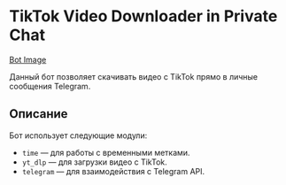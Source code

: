 # TikTok Video Downloader in Private Chat

[Bot Image](botimage.jpg)

Данный бот позволяет скачивать видео с TikTok прямо в личные сообщения Telegram.

## Описание

Бот использует следующие модули:
- `time` — для работы с временными метками.
- `yt_dlp` — для загрузки видео с TikTok.
- `telegram` — для взаимодействия с Telegram API.
